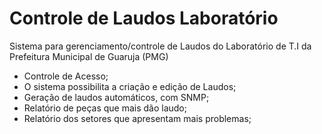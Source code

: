 # Controle de Laudos Laboratório

Sistema para gerenciamento/controle de Laudos do Laboratório de T.I da Prefeitura Municipal de Guaruja (PMG)

- Controle de Acesso;
- O sistema possibilita a criação e edição de Laudos;
- Geração de laudos automáticos, com SNMP;
- Relatório de peças que mais dão laudo;
- Relatório dos setores que apresentam mais problemas;
